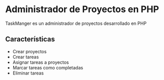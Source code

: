 # Administrador de Proyectos en PHP

TaskManger es un administrador de proyectos desarrollado en PHP

## Características

- Crear proyectos
- Crear tareas
- Asignar tareas a proyectos
- Marcar tareas como completadas
- Eliminar tareas
